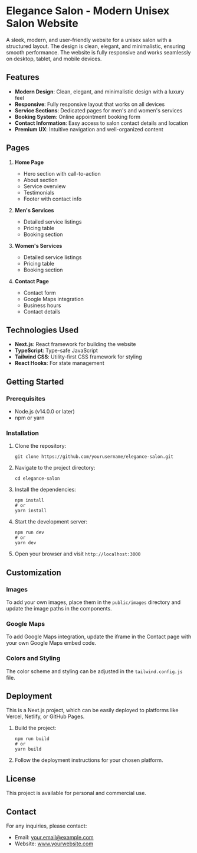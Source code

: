 # Elegance Salon - Modern Unisex Salon Website

A sleek, modern, and user-friendly website for a unisex salon with a structured layout. The design is clean, elegant, and minimalistic, ensuring smooth performance. The website is fully responsive and works seamlessly on desktop, tablet, and mobile devices.

## Features

- **Modern Design**: Clean, elegant, and minimalistic design with a luxury feel
- **Responsive**: Fully responsive layout that works on all devices
- **Service Sections**: Dedicated pages for men's and women's services
- **Booking System**: Online appointment booking form
- **Contact Information**: Easy access to salon contact details and location
- **Premium UX**: Intuitive navigation and well-organized content

## Pages

1. **Home Page**

   - Hero section with call-to-action
   - About section
   - Service overview
   - Testimonials
   - Footer with contact info

2. **Men's Services**

   - Detailed service listings
   - Pricing table
   - Booking section

3. **Women's Services**

   - Detailed service listings
   - Pricing table
   - Booking section

4. **Contact Page**
   - Contact form
   - Google Maps integration
   - Business hours
   - Contact details

## Technologies Used

- **Next.js**: React framework for building the website
- **TypeScript**: Type-safe JavaScript
- **Tailwind CSS**: Utility-first CSS framework for styling
- **React Hooks**: For state management

## Getting Started

### Prerequisites

- Node.js (v14.0.0 or later)
- npm or yarn

### Installation

1. Clone the repository:

   ```
   git clone https://github.com/yourusername/elegance-salon.git
   ```

2. Navigate to the project directory:

   ```
   cd elegance-salon
   ```

3. Install the dependencies:

   ```
   npm install
   # or
   yarn install
   ```

4. Start the development server:

   ```
   npm run dev
   # or
   yarn dev
   ```

5. Open your browser and visit `http://localhost:3000`

## Customization

### Images

To add your own images, place them in the `public/images` directory and update the image paths in the components.

### Google Maps

To add Google Maps integration, update the iframe in the Contact page with your own Google Maps embed code.

### Colors and Styling

The color scheme and styling can be adjusted in the `tailwind.config.js` file.

## Deployment

This is a Next.js project, which can be easily deployed to platforms like Vercel, Netlify, or GitHub Pages.

1. Build the project:

   ```
   npm run build
   # or
   yarn build
   ```

2. Follow the deployment instructions for your chosen platform.

## License

This project is available for personal and commercial use.

## Contact

For any inquiries, please contact:

- Email: your.email@example.com
- Website: www.yourwebsite.com
